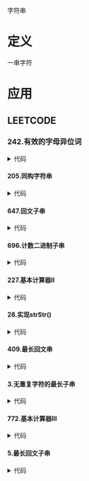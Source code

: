 字符串

# 定义 #
一串字符

# 应用 #
## LEETCODE ##
### 242.有效的字母异位词 ###
<details>
<summary>代码</summary>
<pre>
<code>
function isAnagram($s, $t) {
    $sL = strlen($s);
    $tL = strlen($t);
    if ($sL != $tL) {
        return false;
    }
    $map = [];
    for ($i = 0; $i < $sL; $i++) {
        if (!isset($map[$s[$i]])) {
            $map[$s[$i]] = 0;
        }
        $map[$s[$i]]++;
    }
    for ($j = 0; $j < $tL; $j++) {
        if (!isset($map[$t[$j]]) || $map[$t[$j]] <= 0) {
            return false;
        }
        $map[$t[$j]]--;
    }
    return true;
}
</code>
</pre>
</details>

#### 205.同构字符串 ####
<details>
<summary>代码</summary>
<pre>
<code>
function isIsomorphic($s, $t) {
    $sL = strlen($s);
    $map = [];
    for ($i = 0; $i < $sL; $i++) {
        if (isset($map[$s[$i]])) {
            if ($map[$s[$i]] != $t[$i]) {
                return false;
            }
        } else {
            if (in_array($t[$i], $map)) {
                return false;
            }
            $map[$s[$i]] = $t[$i];
        }
    }
    return true;
}
</code>
</pre>
</details>

#### 647.回文子串 ####
<details>
<summary>代码</summary>
<pre>
<code>
function countSubstrings($s) {
    $count = 0;
    $len = strlen($s);
    if ($len <= 0) {
        return $count;
    }
    $dp = [];
    for ($end = 0; $end < $len; $end++) {
        for ($start = 0; $start <= $end; $start++) {
            if ($s[$start] == $s[$end] && ($end - $start < 2 || $dp[$start + 1][$end - 1])) {
                $dp[$start][$end] = true;
                $count++;
                continue;
            }
        }
    }
    return $count;
}
</code>
</pre>
</details>

#### 696.计数二进制子串 ####
<details>
<summary>代码</summary>
<pre>
<code>
</code>
</pre>
</details>

#### 227.基本计算器II ####
<details>
<summary>代码</summary>
<pre>
<code>
</code>
</pre>
</details>

#### 28.实现strStr() ####
<details>
<summary>代码</summary>
<pre>
<code>
</code>
</pre>
</details>

#### 409.最长回文串 ####
<details>
<summary>代码</summary>
<pre>
<code>
</code>
</pre>
</details>

#### 3.无重复字符的最长子串 ####
<details>
<summary>代码</summary>
<pre>
<code>
</code>
</pre>
</details>

#### 772.基本计算器III ####
<details>
<summary>代码</summary>
<pre>
<code>
</code>
</pre>
</details>

#### 5.最长回文子串 ####
<details>
<summary>代码</summary>
<pre>
<code>
</code>
</pre>
</details>
